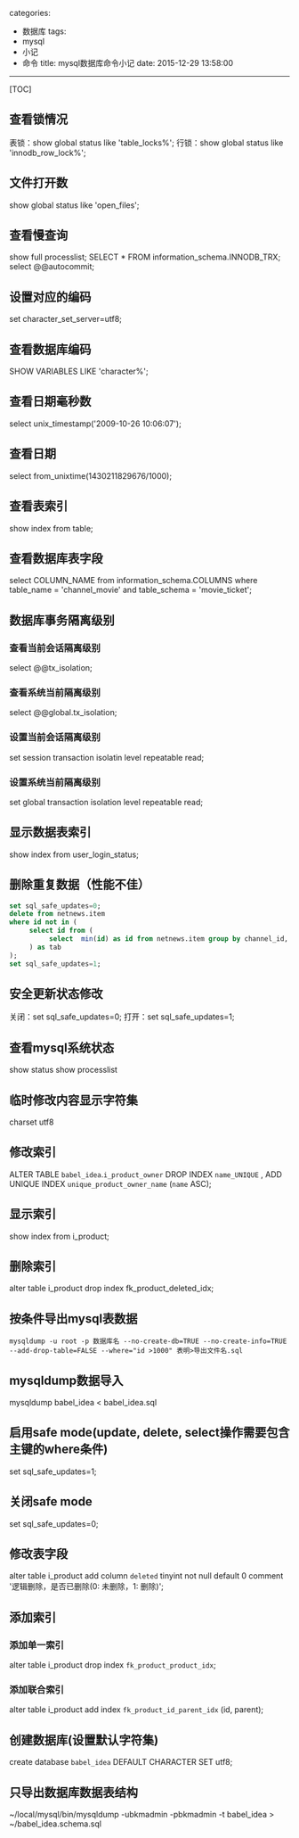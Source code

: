 categories:
  - 数据库
tags:
  - mysql
  - 小记
  - 命令
title: mysql数据库命令小记
date: 2015-12-29 13:58:00
---

[TOC]

## 查看锁情况
表锁：show global status like 'table_locks%';
行锁：show global status like 'innodb_row_lock%';


## 文件打开数
show global status like 'open_files';


## 查看慢查询
show full processlist;
SELECT * FROM information_schema.INNODB_TRX;
select @@autocommit;


## 设置对应的编码
set character_set_server=utf8;


## 查看数据库编码
SHOW VARIABLES LIKE 'character%';

<!-- more -->

## 查看日期毫秒数
select unix_timestamp('2009-10-26 10:06:07');


## 查看日期
select from_unixtime(1430211829676/1000);


## 查看表索引
show index from table;


## 查看数据库表字段
select COLUMN_NAME from information_schema.COLUMNS
where table_name = 'channel_movie' 
and table_schema = 'movie_ticket';


## 数据库事务隔离级别

### 查看当前会话隔离级别
select @@tx_isolation;

### 查看系统当前隔离级别
select @@global.tx_isolation;

### 设置当前会话隔离级别
set session transaction isolatin level repeatable read;

### 设置系统当前隔离级别
set global transaction isolation level repeatable read;


## 显示数据表索引
show index from user_login_status;


## 删除重复数据（性能不佳）
``` sql
set sql_safe_updates=0;
delete from netnews.item
where id not in (
     select id from (
          select  min(id) as id from netnews.item group by channel_id, link
     ) as tab
);
set sql_safe_updates=1;
```


## 安全更新状态修改
关闭：set sql_safe_updates=0;
打开：set sql_safe_updates=1;


## 查看mysql系统状态
show status
show processlist


## 临时修改内容显示字符集
charset utf8


## 修改索引
ALTER TABLE `babel_idea`.`i_product_owner`
DROP INDEX `name_UNIQUE` ,
ADD UNIQUE INDEX `unique_product_owner_name` (`name` ASC);


## 显示索引
show index from i_product;


## 删除索引
alter table i_product drop index fk_product_deleted_idx;


## 按条件导出mysql表数据
`mysqldump -u root -p 数据库名 --no-create-db=TRUE --no-create-info=TRUE --add-drop-table=FALSE --where="id >1000" 表明>导出文件名.sql`


## mysqldump数据导入
mysqldump babel_idea < babel_idea.sql


## 启用safe mode(update, delete, select操作需要包含主键的where条件)
set sql_safe_updates=1;


## 关闭safe mode
set sql_safe_updates=0;


## 修改表字段
alter table i_product
add column `deleted` tinyint not null
default 0
comment '逻辑删除，是否已删除(0: 未删除，1: 删除)';



## 添加索引

### 添加单一索引
alter table i_product
drop index `fk_product_product_idx`;

### 添加联合索引
alter table i_product
add index `fk_product_id_parent_idx`
(id, parent);


## 创建数据库(设置默认字符集)
create database `babel_idea` DEFAULT CHARACTER SET utf8;


## 只导出数据库数据表结构
~/local/mysql/bin/mysqldump -ubkmadmin -pbkmadmin -t babel_idea > ~/babel_idea.schema.sql

